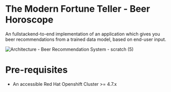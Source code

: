 # The Modern Fortune Teller - Beer Horoscope

An fullstackend-to-end implementation of an application which gives you beer recommendations from a trained data model, based on end-user input. 

![Architecture - Beer Recommendation System - scratch (5)](https://user-images.githubusercontent.com/61749/120901590-91e67a80-c601-11eb-88ea-a5ec7678912e.png)

# Pre-requisites

- An accessible Red Hat Openshift Cluster >= 4.7.x


